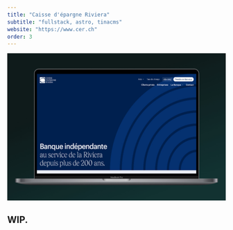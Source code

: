 ```yaml
---
title: "Caisse d'épargne Riviera"
subtitle: "fullstack, astro, tinacms"
website: "https://www.cer.ch"
order: 3
---
```


![Site CER](../../assets/cer.jpeg)

## WIP.
